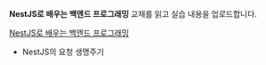 **NestJS로 배우는 백엔드 프로그래밍** 교재를 읽고 실습 내용을 업로드합니다.

[NestJS로 배우는 백엔드 프로그래밍](https://product.kyobobook.co.kr/detail/S000200383301)

* NestJS의 요청 생명주기

[](https://github.com/dev-msj/NestJS_Study/blob/main/request_lifecycle.jpeg)